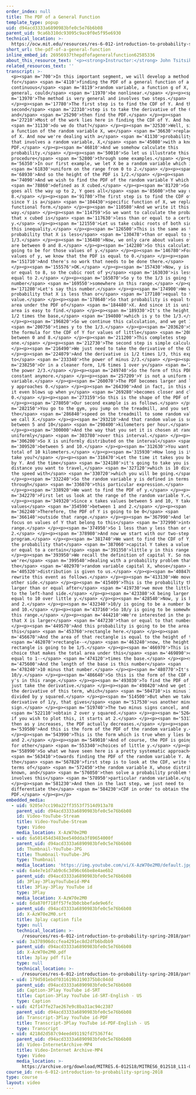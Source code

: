 ```yaml
---
order_index: null
title: The PDF of a General Function
template_type: popup
uid: d94acd3333a6890983bfe0c5e76b6b08
parent_uid: 9ca6b310dc93095c9ac0f0e5f95e6930
technical_location: >-
  https://ocw.mit.edu/resources/res-6-012-introduction-to-probability-spring-2018/part-i-the-fundamentals/the-pdf-of-a-general-function
short_url: the-pdf-of-a-general-function
inline_embed_id: 26956937thepdfofageneralfunction62585336
about_this_resource_text: '<p><strong>Instructor:</strong> John Tsitsiklis</p>'
related_resources_text: ''
transcript: >-
  <p><span m='700'>In this important segment, we will develop a method
  for</span> <span m='4110'>finding the PDF of a general function of a
  continuous</span> <span m='8119'>random variable, a function g of X, which, in
  general, could</span> <span m='11970'>be nonlinear.</span> </p><p><span
  m='13970'>The method is very general and involves two steps.</span>
  </p><p><span m='17780'>The first step is to find the CDF of Y. And then the
  second</span> <span m='22310'>step is to take the derivative of the CDF
  and</span> <span m='25290'>then find the PDF.</span> </p><p><span
  m='27210'>Most of the work lies here in finding the CDF of Y. And how</span>
  <span m='31130'>do we do that?</span> </p><p><span m='32530'>Well, since Y is
  a function of the random variable X, we</span> <span m='36630'>replace Y by g
  of X. And now we're dealing with a</span> <span m='41130'>probability problem
  that involves a random variable, X,</span> <span m='45080'>with a known
  PDF.</span> </p><p><span m='46810'>And we somehow calculate this
  probability.</span> </p><p><span m='50010'>So let us illustrate this
  procedure</span> <span m='52800'>through some examples.</span> </p><p><span
  m='56350'>In our first example, we let X be a random variable which is</span>
  <span m='61830'>uniform on the range from 0 to 2.</span> </p><p><span
  m='68930'>And so the height of the PDF is 1/2.</span> </p><p><span
  m='74090'>And we wish to find the PDF of the random variable Y which is</span>
  <span m='78860'>defined as X cubed.</span> </p><p><span m='81720'>So since X
  goes all the way up to 2, Y goes all</span> <span m='85600'>the way up to
  8.</span> </p><p><span m='91780'>The first step is to find the CDF of Y. And
  since Y is a</span> <span m='104430'>specific function of X, we replace that
  functional form.</span> </p><p><span m='110580'>And we write it this
  way.</span> </p><p><span m='114759'>So we want to calculate the probability
  that x cubed is</span> <span m='117630'>less than or equal to a certain number
  y.</span> </p><p><span m='121550'>Let us take cubic roots of both sides of
  this inequality.</span> </p><p><span m='126500'>This is the same as the
  probability that X is less</span> <span m='130478'>than or equal to y to the
  1/3.</span> </p><p><span m='136480'>Now, we only care about values of y that
  are between 0 and 8.</span> </p><p><span m='142280'>So this calculation is
  going to be for those values of y.</span> </p><p><span m='146780'>For other
  values of y, we know that the PDF is equal to 0.</span> </p><p><span
  m='151710'>And there's no work that needs to be done there.</span>
  </p><p><span m='155576'>OK.</span> </p><p><span m='157430'>Now, y is less than
  or equal to 8, so the cubic root of y</span> <span m='163030'>is less than or
  equal to 2.</span> </p><p><span m='165070'>So y to the 1/3 is going to be a
  number</span> <span m='169550'>somewhere in this range.</span> </p><p><span
  m='171280'>Let's say this number.</span> </p><p><span m='174900'>We want the
  probability that X is less than or</span> <span m='177180'>equal to that
  value.</span> </p><p><span m='178640'>So that probability is equal to this
  area under the PDF of</span> <span m='184480'>X. And since it is uniform, this
  area is easy to find.</span> </p><p><span m='189330'>It's the height, which is
  1/2 times the base,</span> <span m='194080'>which is y to the 1/3.</span>
  </p><p><span m='196820'>So we continue this calculation, and we get 1/2</span>
  <span m='200750'>times y to the 1/3.</span> </p><p><span m='203620'>So this is
  the formula for the CDF of Y for values of little</span> <span m='208450'>y
  between 0 and 8.</span> </p><p><span m='211200'>This completes step
  one.</span> </p><p><span m='212730'>The second step is simple calculus.</span>
  </p><p><span m='216490'>We just need to take the derivative of the CDF.</span>
  </p><p><span m='224079'>And the derivative is 1/2 times 1/3, this exponent, y
  to</span> <span m='233340'>the power of minus 2/3.</span> </p><p><span
  m='238250'>Or in a cleaner form, 1/6 times 1 over y</span> <span m='245400'>to
  the power 2/3.</span> </p><p><span m='249740'>So the form of this PDF is not a
  constant anymore.</span> </p><p><span m='257209'>Y is not a uniform random
  variable.</span> </p><p><span m='260070'>The PDF becomes larger and larger as
  y approaches 0.</span> </p><p><span m='264390'>And in fact, in this example,
  it even blows up when y</span> <span m='269280'>becomes closer and closer to
  0.</span> </p><p><span m='273159'>So this is the shape of the PDF of Y.</span>
  </p><p><span m='278050'>Our second example is as follows.</span> </p><p><span
  m='282150'>You go to the gym, you jump on the treadmill, and you set
  the</span> <span m='286840'>speed on the treadmill to some random value which
  we call X.</span> </p><p><span m='293210'>And that random value is somewhere
  between 5 and 10</span> <span m='298400'>kilometers per hour.</span>
  </p><p><span m='300000'>And the way that you set it is chosen at random and
  uniformly</span> <span m='303780'>over this interval.</span> </p><p><span
  m='306200'>So X is uniformly distributed on the interval</span> <span
  m='309520'>between 5 and 10.</span> </p><p><span m='312630'>You want to run a
  total of 10 kilometers.</span> </p><p><span m='315930'>How long is it going to
  take you?</span> </p><p><span m='318470'>Let the time it takes you be denoted
  by Y. And the time</span> <span m='324180'>it's going to take you is the
  distance you want to travel,</span> <span m='327120'>which is 10 divided by
  the speed with</span> <span m='330720'>which you will be going.</span>
  </p><p><span m='332240'>So the random variable y is defined in terms of x
  through</span> <span m='336070'>this particular expression.</span>
  </p><p><span m='338920'>We want to find the PDF of y.</span> </p><p><span
  m='342270'>First let us look at the range of the random variable Y.</span>
  </p><p><span m='349320'>Since x takes values between 5 and 10, Y takes
  values</span> <span m='354590'>between 1 and 2.</span> </p><p><span
  m='362240'>Therefore, the PDF of Y is going to be 0</span> <span
  m='366140'>outside that range.</span> </p><p><span m='367990'>And let us now
  focus on values of Y that belong to this</span> <span m='372990'>interesting
  range.</span> </p><p><span m='374950'>So 1 less than y less than or equal to
  2.</span> </p><p><span m='378980'>And now we start with our two-step
  program.</span> </p><p><span m='381740'>We want to find the CDF of Y, namely,
  the probability that</span> <span m='387060'>capital Y takes a value less than
  or equal to a certain</span> <span m='391350'>little y in this range.</span>
  </p><p><span m='393950'>We recall the definition of capital Y. So now
  we're</span> <span m='399540'>dealing with a probability problem that involves
  the</span> <span m='402970'>random variable capital X, whose</span> <span
  m='405320'>distribution is given to us.</span> </p><p><span m='408470'>Now, we
  rewrite this event as follows.</span> </p><p><span m='413130'>We move X to the
  other side.</span> </p><p><span m='415409'>This is the probability that X is
  larger than or equal after</span> <span m='419730'>we move the little y also
  to the left-hand side.</span> </p><p><span m='423380'>X being larger than or
  equal to 10 over little y.</span> </p><p><span m='428540'>Now, y is between 1
  and 2.</span> </p><p><span m='432340'>10/y is going to be a number between 5
  and 10.</span> </p><p><span m='437160'>So 10/y is going to be somewhere in
  this range.</span> </p><p><span m='444210'>We're interested in the probability
  that X is larger</span> <span m='447230'>than or equal to that number.</span>
  </p><p><span m='449570'>And this probability is going to be the area of
  this</span> <span m='453760'>rectangle here.</span> </p><p><span
  m='456670'>And the area of that rectangle is equal to the height of the</span>
  <span m='462070'>rectangle--</span> <span m='463240'>now, the height of this
  rectangle is going to be 1/5.</span> </p><p><span m='466970'>This is the
  choice that makes the total area under this</span> <span m='469890'>curve be
  equal to 1--</span> <span m='474120'>times the base.</span> </p><p><span
  m='475600'>And the length of the base is this number</span> <span
  m='478240'>10 minus that number.</span> </p><p><span m='480770'>It's 10 minus
  10/y.</span> </p><p><span m='486640'>So this is the form of the CDF of Y for
  y's in this range.</span> </p><p><span m='493030'>To find the PDF of Y, we
  just take the derivative.</span> </p><p><span m='498420'>And we get 1/5 times
  the derivative of this term, which</span> <span m='504710'>is minus 10,
  divided by y squared.</span> </p><p><span m='514500'>But when we take the
  derivative of 1/y, that gives</span> <span m='517530'>us another minus
  sign.</span> </p><p><span m='519740'>The two minus signs cancel, and we</span>
  <span m='522110'>obtain 2 over y squared.</span> </p><p><span m='526410'>And
  if you wish to plot this, it starts at 2.</span> </p><p><span m='531790'>And
  then as y increases, the PDF actually decreases.</span> </p><p><span
  m='539500'>And this is the form of the PDF of the random variable y.</span>
  </p><p><span m='543990'>This is the form which is true when y lies between 1
  and 2.</span> </p><p><span m='549010'>And of course, the PDF is going to be 0
  for other</span> <span m='553340'>choices of little y.</span> </p><p><span
  m='558990'>So what we have seen here is a pretty systematic approach</span>
  <span m='563410'>towards finding the PDF of the random variable Y. Again,
  the</span> <span m='567820'>first step is to look at the CDF, write the CDF in
  terms of</span> <span m='572450'>the random variable X, whose distribution is
  known, and</span> <span m='576050'>then solve a probability problem that
  involves this</span> <span m='578950'>particular random variable.</span>
  </p><p><span m='581230'>And then in the last step, we just need to
  differentiate the</span> <span m='584230'>CDF in order to obtain the
  PDF.</span> </p><p></p>
embedded_media:
  - uid: 9205e7cc190a22ff3553f7514d913a78
    parent_uid: d94acd3333a6890983bfe0c5e76b6b08
    id: Video-YouTube-Stream
    title: Video-YouTube-Stream
    type: Video
    media_location: X-AzW70e2M0
  - uid: 6a501454d3483ee540dda3f89654000f
    parent_uid: d94acd3333a6890983bfe0c5e76b6b08
    id: Thumbnail-YouTube-JPG
    title: Thumbnail-YouTube-JPG
    type: Thumbnail
    media_location: 'https://img.youtube.com/vi/X-AzW70e2M0/default.jpg'
  - uid: 6a4e7e1d7ab9c6c3d96c66be8e4ae6b2
    parent_uid: d94acd3333a6890983bfe0c5e76b6b08
    id: 3Play-3PlayYouTubeid-MP4
    title: 3Play-3Play YouTube id
    type: 3Play
    media_location: X-AzW70e2M0
  - uid: 6da870f718ff57fe3b0cbbefade9e6fc
    parent_uid: d94acd3333a6890983bfe0c5e76b6b08
    id: X-AzW70e2M0.srt
    title: 3play caption file
    type: null
    technical_location: >-
      /resources/res-6-012-introduction-to-probability-spring-2018/part-i-the-fundamentals/the-pdf-of-a-general-function/X-AzW70e2M0.srt
  - uid: 3a378906dccfea4291ec8d2dfb6bdbb9
    parent_uid: d94acd3333a6890983bfe0c5e76b6b08
    id: X-AzW70e2M0.pdf
    title: 3play pdf file
    type: null
    technical_location: >-
      /resources/res-6-012-introduction-to-probability-spring-2018/part-i-the-fundamentals/the-pdf-of-a-general-function/X-AzW70e2M0.pdf
  - uid: 179d501ebdf031619b3190375b8c04dd
    parent_uid: d94acd3333a6890983bfe0c5e76b6b08
    id: Caption-3Play YouTube id-SRT
    title: Caption-3Play YouTube id-SRT-English - US
    type: Caption
  - uid: 42f147fe27ae267e9c8ba31ac94c2387
    parent_uid: d94acd3333a6890983bfe0c5e76b6b08
    id: Transcript-3Play YouTube id-PDF
    title: Transcript-3Play YouTube id-PDF-English - US
    type: Transcript
  - uid: 4218d2d587c94eed491192fd75367f4c
    parent_uid: d94acd3333a6890983bfe0c5e76b6b08
    id: Video-InternetArchive-MP4
    title: Video-Internet Archive-MP4
    type: Video
    media_location: >-
      https://archive.org/download/MITRES.6-012S18/MITRES6_012S18_L11-05_300k.mp4
course_id: res-6-012-introduction-to-probability-spring-2018
type: course
layout: video
---
```

